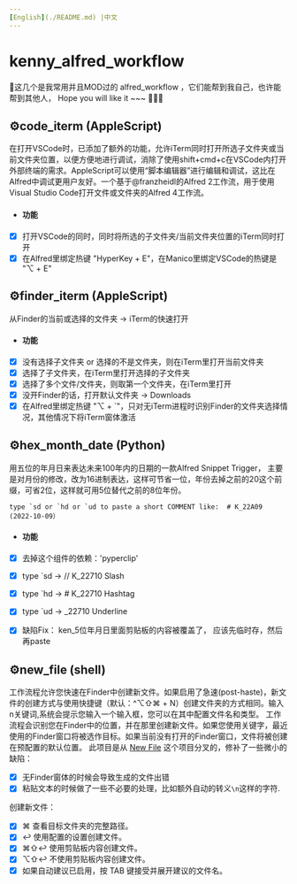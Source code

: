 ```yaml
---
[English](./README.md) |中文
---
```


# kenny_alfred_workflow

🌈这几个是我常用并且MOD过的 alfred_workflow ，它们能帮到我自己，也许能帮到其他人， Hope you will like it ~~~ 🍺🌸🦀



## ⚙️code_iterm (AppleScript)

在打开VSCode时，已添加了额外的功能，允许iTerm同时打开所选子文件夹或当前文件夹位置，以便方便地进行调试，消除了使用shift+cmd+c在VSCode内打开外部终端的需求。AppleScript可以使用“脚本编辑器”进行编辑和调试，这比在Alfred中调试更用户友好。一个基于@franzheidl的Alfred 2工作流，用于使用Visual Studio Code打开文件或文件夹的Alfred 4工作流。

- #### 功能
- [x] 打开VSCode的同时，同时将所选的子文件夹/当前文件夹位置的iTerm同时打开
- [x] 在Alfred里绑定热键 "HyperKey +  E"，在Manico里绑定VSCode的热键是 "⌥ + E"

## ⚙️finder_iterm (AppleScript)

从Finder的当前或选择的文件夹 → iTerm的快速打开

- #### 功能
- [x] 没有选择子文件夹 or 选择的不是文件夹，则在iTerm里打开当前文件夹
- [x] 选择了子文件夹，在iTerm里打开选择的子文件夹
- [x] 选择了多个文件/文件夹，则取第一个文件夹，在iTerm里打开
- [x] 没开Finder的话，打开默认文件夹 → Downloads
- [x] 在Alfred里绑定热键 "⌥ +  `"，只对无iTerm进程时识别Finder的文件夹选择情况，其他情况下将iTerm窗体激活

## ⚙️hex_month_date (Python)

用五位的年月日来表达未来100年内的日期的一款Alfred Snippet Trigger， 主要是对月份的修改，改为16进制表达，这样可节省一位，年份去掉之前的20这个前缀，可省2位，这样就可用5位替代之前的8位年份。

```shell
type `sd or `hd or `ud to paste a short COMMENT like:  # K_22A09 (2022-10-09）
```

- #### 功能
- [x] 去掉这个组件的依赖：'pyperclip'
- [x] type `sd → // K_22710 Slash
- [x] type `hd → # K_22710 Hashtag
- [x] type `ud → _22710 Underline
- [x] 缺陷Fix： ken_5位年月日里面剪贴板的内容被覆盖了， 应该先临时存，然后再paste


## ⚙️new_file (shell)

工作流程允许您快速在Finder中创建新文件。如果启用了急速(post-haste)，新文件的创建方式与使用快捷键（默认：^⌥⇧⌘ + N）创建文件夹的方式相同。输入n关键词,系统会提示您输入一个输入框，您可以在其中配置文件名和类型。
工作流程会识别您在Finder中的位置，并在那里创建新文件。如果您使用关键字，最近使用的Finder窗口将被选作目标。如果当前没有打开的Finder窗口，文件将被创建在预配置的默认位置。
此项目是从 [New File](https://github.com/zeitlings/alfred-workflows?tab=readme-ov-file#18-new-file) 这个项目分叉的，修补了一些微小的缺陷：
- [x] 无Finder窗体的时候会导致生成的文件出错
- [x] 粘贴文本的时候做了一些不必要的处理，比如额外自动的转义`\n`这样的字符.

创建新文件：
- [x] ⌘ 查看目标文件夹的完整路径。
- [x] ↩ 使用配置的设置创建文件。
- [x] ⌘⇧↩ 使用剪贴板内容创建文件。
- [x] ⌥⇧↩ 不使用剪贴板内容创建文件。
- [x] 如果自动建议已启用，按 TAB 键接受并展开建议的文件名。
